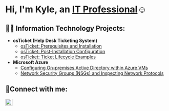 <h1>Hi, I'm Kyle, an <a href="https://www.linkedin.com/in/kyle-lenoir-622964251/">IT Professional</a>☺</h1>
<h2>👨‍💻 Information Technology Projects:</h2>

- <b>osTicket (Help Desk Ticketing System)</b>
  - [osTicket: Prerequisites and Installation](https://github.com/kylelenoir/osticket-prereqs)
  - [osTicket: Post-Installation Configuration](https://github.com/kylelenoir/osticket-Postinstall)
  - [osTicket: Ticket Lifecycle Examples](https://github.com/kylelenoir/osTicket-TicketLifecycle)
- <b>Microsoft Azure</b>
  - [Configuring On-premises Active Directory within Azure VMs](https://github.com/kylelenoir/Azure-activedirectory/tree/main)
  - [Network Security Groups (NSGs) and Inspecting Network Protocols](https://github.com/kylelenoir/azure-networksecurity/tree/main)

<h2>🤳Connect with me:</h2>

[<img align="left" alt="Josh | LinkedIn" width="22px" src="https://cdn.jsdelivr.net/npm/simple-icons@v3/icons/linkedin.svg" />][linkedin]

[linkedin]: https://www.linkedin.com/in/kyle-lenoir-622964251/
